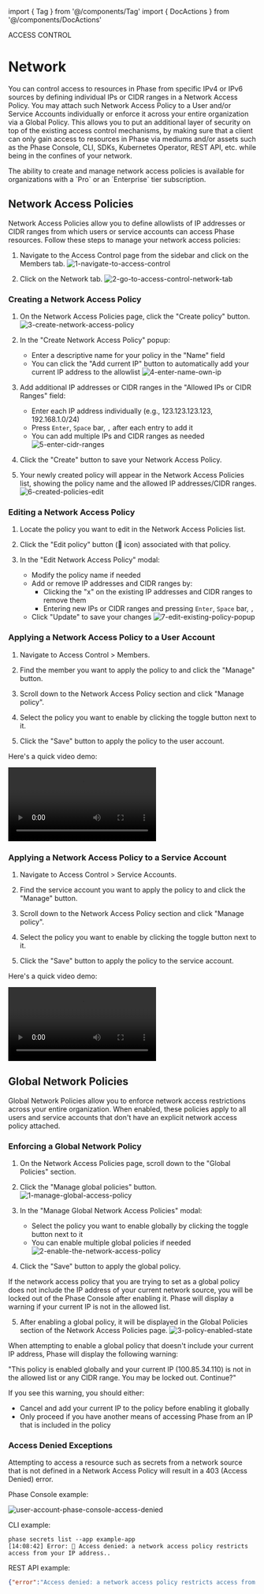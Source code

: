 import { Tag } from '@/components/Tag'
import { DocActions } from '@/components/DocActions'

<Tag variant="small">ACCESS CONTROL</Tag>

# Network

You can control access to resources in Phase from specific IPv4 or IPv6 sources by defining individual IPs or CIDR ranges in a Network Access Policy. You may attach such Network Access Policy to a User and/or Service Accounts individually or enforce it across your entire organization via a Global Policy. This allows you to put an additional layer of security on top of the existing access control mechanisms, by making sure that a client can only gain access to resources in Phase via mediums and/or assets such as the Phase Console, CLI, SDKs, Kubernetes Operator, REST API, etc. while being in the confines of your network.

<DocActions /> 

<Note>
 The ability to create and manage network access policies is available for organizations with a `Pro` or an `Enterprise` tier subscription.
</Note>

## Network Access Policies

Network Access Policies allow you to define allowlists of IP addresses or CIDR ranges from which users or service accounts can access Phase resources. Follow these steps to manage your network access policies:

1. Navigate to the Access Control page from the sidebar and click on the Members tab.
![1-navigate-to-access-control](/assets/images/console/access-control/roles/switch-user-role/1-navigate-to-access-control.png)

2. Click on the Network tab.
![2-go-to-access-control-network-tab](/assets/images/console/access-control/network/access-policy/2-go-to-access-control-network-tab.png)

### Creating a Network Access Policy

1. On the Network Access Policies page, click the "Create policy" button.
![3-create-network-access-policy](/assets/images/console/access-control/network/access-policy/3-create-network-access-policy.png)

2. In the "Create Network Access Policy" popup:
   - Enter a descriptive name for your policy in the "Name" field
   - You can click the "Add current IP" button to automatically add your current IP address to the allowlist
![4-enter-name-own-ip](/assets/images/console/access-control/network/access-policy/4-enter-name-own-ip.png)

3. Add additional IP addresses or CIDR ranges in the "Allowed IPs or CIDR Ranges" field:
   - Enter each IP address individually (e.g., 123.123.123.123, 192.168.1.0/24)
   - Press `Enter`, `Space` bar, `,` after each entry to add it
   - You can add multiple IPs and CIDR ranges as needed
![5-enter-cidr-ranges](/assets/images/console/access-control/network/access-policy/5-enter-cidr-ranges.png)

4. Click the "Create" button to save your Network Access Policy.

5. Your newly created policy will appear in the Network Access Policies list, showing the policy name and the allowed IP addresses/CIDR ranges.
![6-created-policies-edit](/assets/images/console/access-control/network/access-policy/6-created-policies-edit.png)

### Editing a Network Access Policy

1. Locate the policy you want to edit in the Network Access Policies list.

2. Click the "Edit policy" button (📝 icon) associated with that policy.

3. In the "Edit Network Access Policy" modal:
   - Modify the policy name if needed
   - Add or remove IP addresses and CIDR ranges by:
     - Clicking the "x" on the existing IP addresses and CIDR ranges to remove them
     - Entering new IPs or CIDR ranges and pressing `Enter`, `Space` bar, `,`
   - Click "Update" to save your changes
![7-edit-existing-policy-popup](/assets/images/console/access-control/network/access-policy/7-edit-existing-policy-popup.png)

### Applying a Network Access Policy to a User Account

1. Navigate to Access Control > Members.

2. Find the member you want to apply the policy to and click the "Manage" button.

3. Scroll down to the Network Access Policy section and click "Manage policy".

4. Select the policy you want to enable by clicking the toggle button next to it.

5. Click the "Save" button to apply the policy to the user account.

Here's a quick video demo:

<div className="video-container">
  <video controls>
    <source src="/assets/images/console/access-control/network/applying-network-policy/user-accounts.mp4" type="video/mp4" />
    Your browser does not support the video tag.
  </video>
</div>

### Applying a Network Access Policy to a Service Account

1. Navigate to Access Control > Service Accounts.

2. Find the service account you want to apply the policy to and click the "Manage" button.

3. Scroll down to the Network Access Policy section and click "Manage policy".

4. Select the policy you want to enable by clicking the toggle button next to it.

5. Click the "Save" button to apply the policy to the service account.

Here's a quick video demo:

<div className="video-container">
  <video controls>
    <source src="/assets/images/console/access-control/network/applying-network-policy/service-accounts.mp4" type="video/mp4" />
    Your browser does not support the video tag.
  </video>
</div>

## Global Network Policies

Global Network Policies allow you to enforce network access restrictions across your entire organization. When enabled, these policies apply to all users and service accounts that don't have an explicit network access policy attached.

### Enforcing a Global Network Policy

1. On the Network Access Policies page, scroll down to the "Global Policies" section.

2. Click the "Manage global policies" button.
![1-manage-global-access-policy](/assets/images/console/access-control/network/global-access-policy/1-manage-global-access-policy.png)

3. In the "Manage Global Network Access Policies" modal:
   - Select the policy you want to enable globally by clicking the toggle button next to it
   - You can enable multiple global policies if needed
![2-enable-the-network-access-policy](/assets/images/console/access-control/network/global-access-policy/2-enable-the-network-access-policy.png)

4. Click the "Save" button to apply the global policy.

<Warning>
If the network access policy that you are trying to set as a global policy does not include the IP address of your current network source, you will be locked out of the Phase Console after enabling it. Phase will display a warning if your current IP is not in the allowed list.
</Warning>

5. After enabling a global policy, it will be displayed in the Global Policies section of the Network Access Policies page.
![3-policy-enabled-state](/assets/images/console/access-control/network/global-access-policy/3-policy-enabled-state.png)

When attempting to enable a global policy that doesn't include your current IP address, Phase will display the following warning:

"This policy is enabled globally and your current IP (100.85.34.110) is not in the allowed list or any CIDR range. You may be locked out. Continue?"

If you see this warning, you should either:
- Cancel and add your current IP to the policy before enabling it globally
- Only proceed if you have another means of accessing Phase from an IP that is included in the policy

### Access Denied Exceptions

Attempting to access a resource such as secrets from a network source that is not defined in a Network Access Policy will result in a 403 (Access Denied) error.

Phase Console example:

![user-account-phase-console-access-denied](/assets/images/console/access-control/network/applying-network-policy/user-account-phase-console-access-denied.png)

CLI example:
```fish
phase secrets list --app example-app
[14:08:42] Error: 🚫 Access denied: a network access policy restricts access from your IP address.. 
```

REST API example:
```json
{"error":"Access denied: a network access policy restricts access from your IP address."}
```